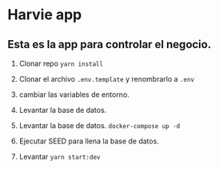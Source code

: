 # Harvie app

## Esta es la app para controlar el negocio.

1. Clonar repo `yarn install`

2. Clonar el archivo `.env.template` y renombrarlo a `.env`

3. cambiar las variables de entorno.

4. Levantar la base de datos.

5. Levantar la base de datos.
   `docker-compose up -d`

6. Ejecutar SEED para llena la base de datos.

7. Levantar `yarn start:dev`
